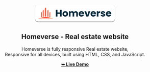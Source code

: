<div align="center">
  

  
  <img src="./readme-images/project-logo.png" />

  <h2 align="center">Homeverse - Real estate website</h2>

  Homeverse is fully responsive Real estate website, <br />Responsive for all devices, built using HTML, CSS, and JavaScript.

  <a href="https://oussamahorrigue.github.io/homeverse/"><strong>➥ Live Demo</strong></a>

</div>
